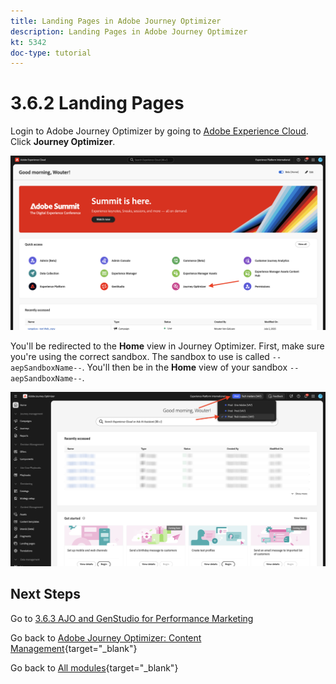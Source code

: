 ```yaml
---
title: Landing Pages in Adobe Journey Optimizer
description: Landing Pages in Adobe Journey Optimizer
kt: 5342
doc-type: tutorial
---
```

# 3.6.2 Landing Pages

Login to Adobe Journey Optimizer by going to [Adobe Experience Cloud](https://experience.adobe.com). Click **Journey Optimizer**.

![ACOP](./../../../../modules/delivery-activation/ajo-b2c/ajob2c-1/images/acophome.png)

You'll be redirected to the **Home**  view in Journey Optimizer. First, make sure you're using the correct sandbox. The sandbox to use is called `--aepSandboxName--`. You'll then be in the **Home** view of your sandbox `--aepSandboxName--`.

![ACOP](./../../../../modules/delivery-activation/ajo-b2c/ajob2c-1/images/acoptriglp.png)

## Next Steps

Go to [3.6.3 AJO and GenStudio for Performance Marketing](./ex3.md)

Go back to [Adobe Journey Optimizer: Content Management](./ajocontent.md){target="_blank"}

Go back to [All modules](./../../../../overview.md){target="_blank"}
